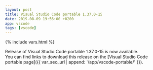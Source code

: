 ```yaml
---
layout: post
title: Visual Studio Code portable 1.37.0-15
date: 2019-08-09 19:56:00 +0200
app: vscode
tags: [vscode]
---
```

{% include vars.html %}

Release of Visual Studio Code portable 1.37.0-15 is now available.<br />
You can find links to download this release on the [Visual Studio Code portable page]({{ var_seo_url | append: '/app/vscode-portable/' }}).